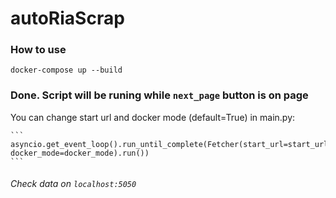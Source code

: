 # autoRiaScrap

### How to use
    docker-compose up --build


### Done. Script will be runing while `next_page` button is on page

You can change start url and docker mode (default=True) in main.py:
    
    ```
    asyncio.get_event_loop().run_until_complete(Fetcher(start_url=start_url, docker_mode=docker_mode).run())
    ```

###### Check data on `localhost:5050`